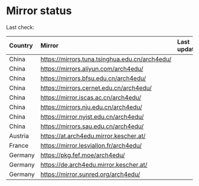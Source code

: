 <script src="./time.js"></script>
# Mirror status
Last check: <script type="text/javascript">localize(1705209424.8657165);</script>

|Country|Mirror|Last update|
|:------|:-----|:----------|
|China|https://mirrors.tuna.tsinghua.edu.cn/arch4edu/|<script type="text/javascript">localize(1705170777);</script>|
|China|https://mirrors.aliyun.com/arch4edu/|<script type="text/javascript">localize(1705170777);</script>|
|China|https://mirrors.bfsu.edu.cn/arch4edu/|<script type="text/javascript">localize(1705170777);</script>|
|China|https://mirrors.cernet.edu.cn/arch4edu/|<script type="text/javascript">localize(1705170777);</script>|
|China|https://mirror.iscas.ac.cn/arch4edu/|<script type="text/javascript">localize(1705170777);</script>|
|China|https://mirrors.nju.edu.cn/arch4edu/|<script type="text/javascript">localize(1705170777);</script>|
|China|https://mirror.nyist.edu.cn/arch4edu/|<script type="text/javascript">localize(1705170777);</script>|
|China|https://mirrors.sau.edu.cn/arch4edu/|<script type="text/javascript">localize(1705170777);</script>|
|Austria|https://at.arch4edu.mirror.kescher.at/|<script type="text/javascript">localize(1705170777);</script>|
|France|https://mirror.lesviallon.fr/arch4edu/|<script type="text/javascript">localize(1705170777);</script>|
|Germany|https://pkg.fef.moe/arch4edu/|<script type="text/javascript">localize(1705170777);</script>|
|Germany|https://de.arch4edu.mirror.kescher.at/|<script type="text/javascript">localize(1705170777);</script>|
|Germany|https://mirror.sunred.org/arch4edu/|<script type="text/javascript">localize(1705170777);</script>|

<script src="./tablefilter/tablefilter.js"></script>
<script src="./table.js"></script>